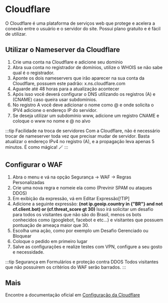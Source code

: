 # Cloudflare

O Cloudflare é uma plataforma de serviços web que protege e acelera a conexão entre o usuário e o servidor do site.
Possui plano gratuito e é fácil de utilizar.

## Utilizar o Nameserver da Cloudflare

1. Crie uma conta na Cloudflare e adicione seu domínio
2. Abra sua conta no registrador de domínios, utilize o WHOIS se não sabe qual é o registrador.
3. Aponte os dois nameservers que irão aparecer na sua conta da Cloudflare, possuem este padrão: x.ns.cloudflare.com
4. Aguarde até 48 horas para a atualização acontecer
5. Após isso você deverá configurar o DNS utilizando os registros (A) e (CNAME) caso queira usar subdomínios. 
6. No registro A você deve adicionar o nome como @ e onde solicita o IPV4 adicione o endereço IP do servidor.
7. Se deseja utilizar um subdomínio www, adicione um registro CNAME e coloque o www no nome e @ no alvo


:::tip Facilidade na troca de servidores
Com a Cloudflare, não é necessário trocar de nameserver toda vez que precisar mudar de servidor. 
Basta atualizar o endereço IPv4 no registro (A), e a propagação leva apenas 5 minutos. É como mágica! 🪄
:::

## Configurar o WAF

1. Abra o menu e vá na opção Segurança -> WAF -> Regras Personalizadas
2. Crie uma nova regra e nomeie ela como (Previnir SPAM ou ataques DDOS)
3. Em exibição da expressão, vá em Editar Expressão[!TIP]
4. Adicione a seguinte expressão: __(not ip.geoip.country in {"BR"} and not cf.client.bot) or (cf.threat_score gt 30)__ Isso irá solicitar um desafio para todos os visitantes que não são do Brasil, menos os bots conhecidos como (googlebot, facebot e etc...) e visitantes que possuem pontuação de ameaça maior que 30.
5. Escolha uma ação, como por exemplo um Desafio Gerenciado ou Bloquear
6. Coloque o pedido em primeiro lugar
7. Salve as configurações e realize testes com VPN, configure a seu gosto e necessidade.

:::tip Segurança em Formulários e proteção contra DDOS
Todos visitantes que não possuirem os critérios do WAF serão barrados.
:::

## Mais

Encontre a documentação oficial em [Configuração da Cloudflare](https://developers.cloudflare.com/dns/zone-setups/full-setup/setup/)